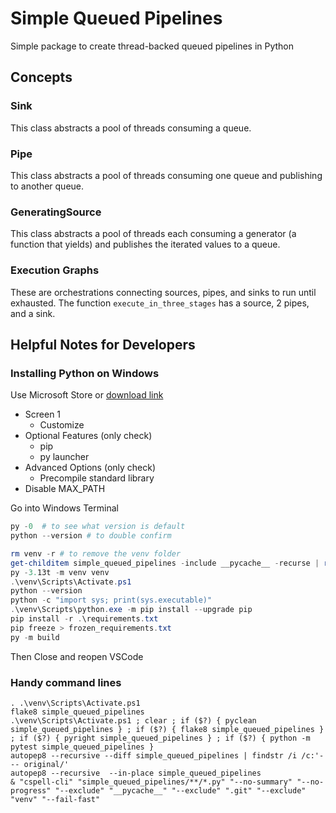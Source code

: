 # Simple Queued Pipelines
Simple package to create thread-backed queued pipelines in Python

## Concepts

### Sink

This class abstracts a pool of threads consuming a queue.

### Pipe

This class abstracts a pool of threads consuming one queue and publishing to another queue.

### GeneratingSource

This class abstracts a pool of threads each consuming a generator (a function that yields) and publishes the iterated values to a queue.

### Execution Graphs

These are orchestrations connecting sources, pipes, and sinks to run until exhausted.
The function `execute_in_three_stages` has a source, 2 pipes, and a sink.  

## Helpful Notes for Developers

<!-- cSpell: ignore venv, childitem, autopep8, pyclean, pyright, findstr, pycache, pytest -->

### Installing Python on Windows
Use Microsoft Store or [download link](https://www.python.org/downloads/release/python-397/)
- Screen 1
    - Customize
- Optional Features (only check)
    - pip
    - py launcher
- Advanced Options (only check)
    - Precompile standard library
- Disable MAX_PATH

Go into Windows Terminal
```ps1
py -0  # to see what version is default
python --version # to double confirm

rm venv -r # to remove the venv folder
get-childitem simple_queued_pipelines -include __pycache__ -recurse | remove-item -Force -Recurse
py -3.13t -m venv venv
.\venv\Scripts\Activate.ps1
python --version
python -c "import sys; print(sys.executable)"
.\venv\Scripts\python.exe -m pip install --upgrade pip
pip install -r .\requirements.txt
pip freeze > frozen_requirements.txt
py -m build
```
Then Close and reopen VSCode

### Handy command lines

```
. .\venv\Scripts\Activate.ps1
flake8 simple_queued_pipelines
.\venv\Scripts\Activate.ps1 ; clear ; if ($?) { pyclean simple_queued_pipelines } ; if ($?) { flake8 simple_queued_pipelines } ; if ($?) { pyright simple_queued_pipelines } ; if ($?) { python -m pytest simple_queued_pipelines }
autopep8 --recursive --diff simple_queued_pipelines | findstr /i /c:'--- original/'
autopep8 --recursive  --in-place simple_queued_pipelines
& "cspell-cli" "simple_queued_pipelines/**/*.py" "--no-summary" "--no-progress" "--exclude" "__pycache__" "--exclude" ".git" "--exclude" "venv" "--fail-fast"
```
